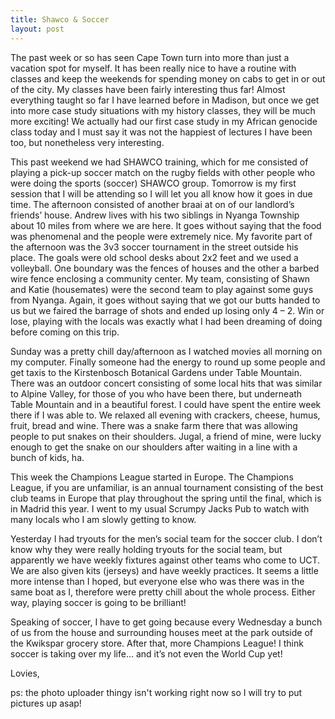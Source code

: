 ```yaml
---
title: Shawco & Soccer
layout: post
---
```


The past week or so has seen Cape Town turn into more than just a vacation spot for myself. It has been really nice to have a routine with classes and keep the weekends for spending money on cabs to get in or out of the city. My classes have been fairly interesting thus far! Almost everything taught so far I have learned before in Madison, but once we get into more case study situations with my history classes, they will be much more exciting! We actually had our first case study in my African genocide class today and I must say it was not the happiest of lectures I have been too, but nonetheless very interesting. 

This past weekend we had SHAWCO training, which for me consisted of playing a pick-up soccer match on the rugby fields with other people who were doing the sports (soccer) SHAWCO group. Tomorrow is my first session that I will be attending so I will let you all know how it goes in due time. The afternoon consisted of another braai at on of our landlord’s friends’ house. Andrew lives with his two siblings in Nyanga Township about 10 miles from where we are here. It goes without saying that the food was phenomenal and the people were extremely nice. My favorite part of the afternoon was the 3v3 soccer tournament in the street outside his place. The goals were old school desks about 2x2 feet and we used a volleyball. One boundary was the fences of houses and the other a barbed wire fence enclosing a community center. My team, consisting of Shawn and Katie (housemates) were the second team to play against some guys from Nyanga. Again, it goes without saying that we got our butts handed to us but we faired the barrage of shots and ended up losing only 4 – 2. Win or lose, playing with the locals was exactly what I had been dreaming of doing before coming on this trip. 

Sunday was a pretty chill day/afternoon as I watched movies all morning on my computer. Finally someone had the energy to round up some people and get taxis to the Kirstenbosch Botanical Gardens under Table Mountain. There was an outdoor concert consisting of some local hits that was similar to Alpine Valley, for those of you who have been there, but underneath Table Mountain and in a beautiful forest. I could have spent the entire week there if I was able to. We relaxed all evening with crackers, cheese, humus, fruit, bread and wine. There was a snake farm there that was allowing people to put snakes on their shoulders. Jugal, a friend of mine, were lucky enough to get the snake on our shoulders after waiting in a line with a bunch of kids, ha. 

This week the Champions League started in Europe. The Champions League, if you are unfamiliar, is an annual tournament consisting of the best club teams in Europe that play throughout the spring until the final, which is in Madrid this year. I went to my usual Scrumpy Jacks Pub to watch with many locals who I am slowly getting to know. 

Yesterday I had tryouts for the men’s social team for the soccer club. I don’t know why they were really holding tryouts for the social team, but apparently we have weekly fixtures against other teams who come to UCT. We are also given kits (jerseys) and have weekly practices. It seems a little more intense than I hoped, but everyone else who was there was in the same boat as I, therefore were pretty chill about the whole process. Either way, playing soccer is going to be brilliant!

Speaking of soccer, I have to get going because every Wednesday a bunch of us from the house and surrounding houses meet at the park outside of the Kwikspar grocery store. After that, more Champions League! I think soccer is taking over my life… and it’s not even the World Cup yet! 

Lovies,

ps: the photo uploader thingy isn't working right now so I will try to put pictures up asap!